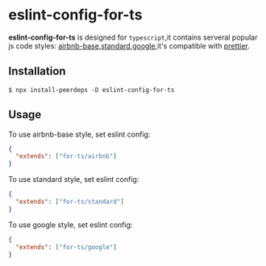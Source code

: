 # eslint-config-for-ts

**eslint-config-for-ts** is designed for `typescript`,it contains serveral popular js code styles: [airbnb-base](https://www.npmjs.com/package/eslint-config-airbnb-typescript),[standard](https://www.npmjs.com/package/eslint-config-standard),[google](https://www.npmjs.com/package/eslint-config-google),it's compatible with [prettier](https://www.npmjs.com/package/eslint-config-prettier).

## Installation

```shell
$ npx install-peerdeps -D eslint-config-for-ts
```

## Usage


To use airbnb-base style, set eslint config:

```json
{
  "extends": ["for-ts/airbnb"]
}
```

To use standard style, set eslint config:

```json
{
  "extends": ["for-ts/standard"]
}
```

To use google style, set eslint config:

```json
{
  "extends": ["for-ts/google"]
}
```


